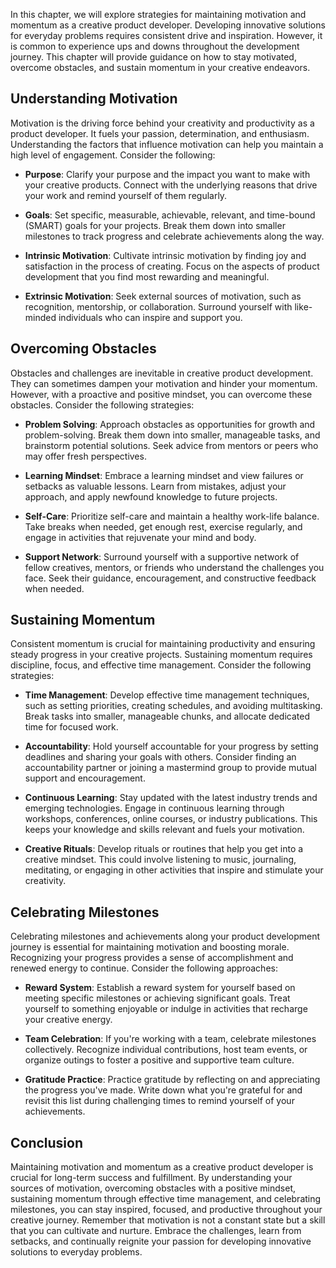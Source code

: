
In this chapter, we will explore strategies for maintaining motivation and momentum as a creative product developer. Developing innovative solutions for everyday problems requires consistent drive and inspiration. However, it is common to experience ups and downs throughout the development journey. This chapter will provide guidance on how to stay motivated, overcome obstacles, and sustain momentum in your creative endeavors.

## Understanding Motivation

Motivation is the driving force behind your creativity and productivity as a product developer. It fuels your passion, determination, and enthusiasm. Understanding the factors that influence motivation can help you maintain a high level of engagement. Consider the following:

- **Purpose**: Clarify your purpose and the impact you want to make with your creative products. Connect with the underlying reasons that drive your work and remind yourself of them regularly.
    
- **Goals**: Set specific, measurable, achievable, relevant, and time-bound (SMART) goals for your projects. Break them down into smaller milestones to track progress and celebrate achievements along the way.
    
- **Intrinsic Motivation**: Cultivate intrinsic motivation by finding joy and satisfaction in the process of creating. Focus on the aspects of product development that you find most rewarding and meaningful.
    
- **Extrinsic Motivation**: Seek external sources of motivation, such as recognition, mentorship, or collaboration. Surround yourself with like-minded individuals who can inspire and support you.
    

## Overcoming Obstacles

Obstacles and challenges are inevitable in creative product development. They can sometimes dampen your motivation and hinder your momentum. However, with a proactive and positive mindset, you can overcome these obstacles. Consider the following strategies:

- **Problem Solving**: Approach obstacles as opportunities for growth and problem-solving. Break them down into smaller, manageable tasks, and brainstorm potential solutions. Seek advice from mentors or peers who may offer fresh perspectives.
    
- **Learning Mindset**: Embrace a learning mindset and view failures or setbacks as valuable lessons. Learn from mistakes, adjust your approach, and apply newfound knowledge to future projects.
    
- **Self-Care**: Prioritize self-care and maintain a healthy work-life balance. Take breaks when needed, get enough rest, exercise regularly, and engage in activities that rejuvenate your mind and body.
    
- **Support Network**: Surround yourself with a supportive network of fellow creatives, mentors, or friends who understand the challenges you face. Seek their guidance, encouragement, and constructive feedback when needed.
    

## Sustaining Momentum

Consistent momentum is crucial for maintaining productivity and ensuring steady progress in your creative projects. Sustaining momentum requires discipline, focus, and effective time management. Consider the following strategies:

- **Time Management**: Develop effective time management techniques, such as setting priorities, creating schedules, and avoiding multitasking. Break tasks into smaller, manageable chunks, and allocate dedicated time for focused work.
    
- **Accountability**: Hold yourself accountable for your progress by setting deadlines and sharing your goals with others. Consider finding an accountability partner or joining a mastermind group to provide mutual support and encouragement.
    
- **Continuous Learning**: Stay updated with the latest industry trends and emerging technologies. Engage in continuous learning through workshops, conferences, online courses, or industry publications. This keeps your knowledge and skills relevant and fuels your motivation.
    
- **Creative Rituals**: Develop rituals or routines that help you get into a creative mindset. This could involve listening to music, journaling, meditating, or engaging in other activities that inspire and stimulate your creativity.
    

## Celebrating Milestones

Celebrating milestones and achievements along your product development journey is essential for maintaining motivation and boosting morale. Recognizing your progress provides a sense of accomplishment and renewed energy to continue. Consider the following approaches:

- **Reward System**: Establish a reward system for yourself based on meeting specific milestones or achieving significant goals. Treat yourself to something enjoyable or indulge in activities that recharge your creative energy.
    
- **Team Celebration**: If you're working with a team, celebrate milestones collectively. Recognize individual contributions, host team events, or organize outings to foster a positive and supportive team culture.
    
- **Gratitude Practice**: Practice gratitude by reflecting on and appreciating the progress you've made. Write down what you're grateful for and revisit this list during challenging times to remind yourself of your achievements.
    

## Conclusion

Maintaining motivation and momentum as a creative product developer is crucial for long-term success and fulfillment. By understanding your sources of motivation, overcoming obstacles with a positive mindset, sustaining momentum through effective time management, and celebrating milestones, you can stay inspired, focused, and productive throughout your creative journey. Remember that motivation is not a constant state but a skill that you can cultivate and nurture. Embrace the challenges, learn from setbacks, and continually reignite your passion for developing innovative solutions to everyday problems.

